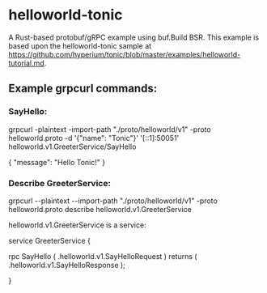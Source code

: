 # helloworld-tonic

A Rust-based protobuf/gRPC example using buf.Build BSR.
This example is based upon the helloworld-tonic sample at https://github.com/hyperium/tonic/blob/master/examples/helloworld-tutorial.md.

## Example grpcurl commands:

### SayHello:

grpcurl -plaintext -import-path "./proto/helloworld/v1" -proto helloworld.proto -d '{"name": "Tonic"}' '[::1]:50051'
helloworld.v1.GreeterService/SayHello

{ "message": "Hello Tonic!" }

### Describe GreeterService:

grpcurl --plaintext --import-path "./proto/helloworld/v1" -proto helloworld.proto describe helloworld.v1.GreeterService

helloworld.v1.GreeterService is a service:

service GreeterService {

rpc SayHello ( .helloworld.v1.SayHelloRequest ) returns ( .helloworld.v1.SayHelloResponse );

}

